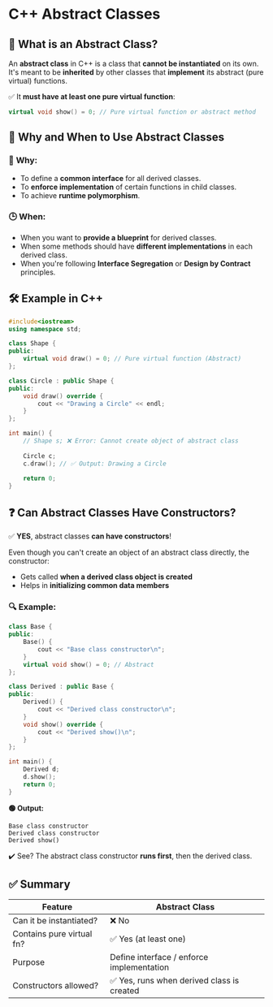 # C++ Abstract Classes

## 🧩 What is an Abstract Class?

An **abstract class** in C++ is a class that **cannot be instantiated** on its own. It's meant to be **inherited** by other classes that **implement** its abstract (pure virtual) functions.

✅ It **must have at least one pure virtual function**:

```cpp
virtual void show() = 0; // Pure virtual function or abstract method
```

## 🧠 Why and When to Use Abstract Classes

### 🎯 **Why:**
* To define a **common interface** for all derived classes.
* To **enforce implementation** of certain functions in child classes.
* To achieve **runtime polymorphism**.

### 🕒 **When:**
* When you want to **provide a blueprint** for derived classes.
* When some methods should have **different implementations** in each derived class.
* When you're following **Interface Segregation** or **Design by Contract** principles.

## 🛠️ Example in C++

```cpp
#include<iostream>
using namespace std;

class Shape {
public:
    virtual void draw() = 0; // Pure virtual function (Abstract)
};

class Circle : public Shape {
public:
    void draw() override {
        cout << "Drawing a Circle" << endl;
    }
};

int main() {
    // Shape s; ❌ Error: Cannot create object of abstract class
    
    Circle c;
    c.draw(); // ✅ Output: Drawing a Circle
    
    return 0;
}
```

## ❓ Can Abstract Classes Have Constructors?

✅ **YES**, abstract classes **can have constructors**!

Even though you can't create an object of an abstract class directly, the constructor:
* Gets called **when a derived class object is created**
* Helps in **initializing common data members**

### 🔍 Example:

```cpp
class Base {
public:
    Base() {
        cout << "Base class constructor\n";
    }
    virtual void show() = 0; // Abstract
};

class Derived : public Base {
public:
    Derived() {
        cout << "Derived class constructor\n";
    }
    void show() override {
        cout << "Derived show()\n";
    }
};

int main() {
    Derived d;
    d.show();
    return 0;
}
```

**🟢 Output:**
```
Base class constructor
Derived class constructor
Derived show()
```

✔️ See? The abstract class constructor **runs first**, then the derived class.

## ✅ Summary

| Feature | Abstract Class |
|---------|---------------|
| Can it be instantiated? | ❌ No |
| Contains pure virtual fn? | ✅ Yes (at least one) |
| Purpose | Define interface / enforce implementation |
| Constructors allowed? | ✅ Yes, runs when derived class is created |
